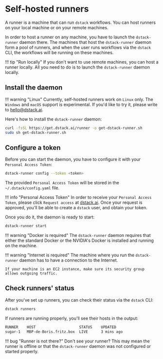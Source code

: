 # Self-hosted runners

A runner is a machine that can run `dstack` workflows. You can host runners on your local machine or
on your remote machines.

In order to host a runner on any machine, you have to launch the `dstack-runner` daemon there. 
The machines that host the `dstack-runner` daemon form a pool of runners, and when the user runs workflows via the 
`dstack` CLI, the workflows will be running on these machines.

!!! tip "Run locally"
    If you don't want to use remote machines, you can host a runner locally.
    All you need to do is to launch the `dstack-runner` daemon locally.

## Install the daemon

!!! warning "Linux"
    Currently, self-hosted runners work on `Linux` only. The `Windows` and `macOS` support is experimental. 
    If you'd like to try it, please write to [hello@dstack.ai](mailto:hello@dstack.ai).

Here's how to install the `dstack-runner` daemon:

```bash
curl -fsSL https://get.dstack.ai/runner -o get-dstack-runner.sh
sudo sh get-dstack-runner.sh
```
    
## Configure a token

Before you can start the daemon, you have to configure it with your `Personal Access Token`:

[//]: # (=== "Linux")

```bash
dstack-runner config --token <token>
```

The provided `Personal Access Token` will be stored in the `~/.dstack/config.yaml` file. 

!!! info "Personal Access Token"
    In order to receive your `Personal Access Token`, please click `Request access` at [dstack.ai](https://dstack.ai). 
    Once your request is approved, you'll be able to create a `dstack` user, and obtain your token.

Once you do it, the daemon is ready to start:

```bash
dstack-runner start
```

[//]: # (=== "macOS")

[//]: # ()
[//]: # (    ```bash)

[//]: # (    dstack-runner start)

[//]: # (    ```)

[//]: # ()
[//]: # (=== "Windows")

[//]: # ()
[//]: # (    ```cmd)

[//]: # (    dstack-runner.exe start)

[//]: # (    ```)

!!! warning "Docker is required"
    The `dstack-runner` daemon requires that either the standard Docker or the NVIDIA's Docker is installed and 
    running on the machine.

!!! warning "Internet is required"
    The machine where you run the `dstack-runner` daemon has to have a connection to the Internet. 

    If your machine is an EC2 instance, make sure its security group allows outgoing traffic. 

## Check runners' status

After you've set up runners, you can check their status via the `dstack` CLI:

```bash
dstack runners 
```

If runners are running properly, you'll see their hosts in the output:

```bash
RUNNER    HOST                    STATUS    UPDATED
sugar-1   MBP-de-Boris.fritz.box  LIVE      3 mins ago
```

!!! bug "Runner is not there?"
    Don't see your runner? This may mean the runner is offline or that the `dstack-runner` daemon
    was not configured or started properly.